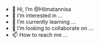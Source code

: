 - 👋 Hi, I’m @Hilmatannisa
- 👀 I’m interested in ...
- 🌱 I’m currently learning ...
- 💞️ I’m looking to collaborate on ...
- 📫 How to reach me ...

<!---
Hilmatannisa/Hilmatannisa is a ✨ special ✨ repository because its `README.md` (this file) appears on your GitHub profile.
You can click the Preview link to take a look at your changes.
--->
